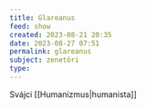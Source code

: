 ```yaml
---
title: Glareanus
feed: show
created: 2023-08-21 20:35
date: 2023-08-27 07:51
permalink: glareanus
subject: zenetöri
type: 
---
```


Svájci [[Humanizmus|humanista]]

